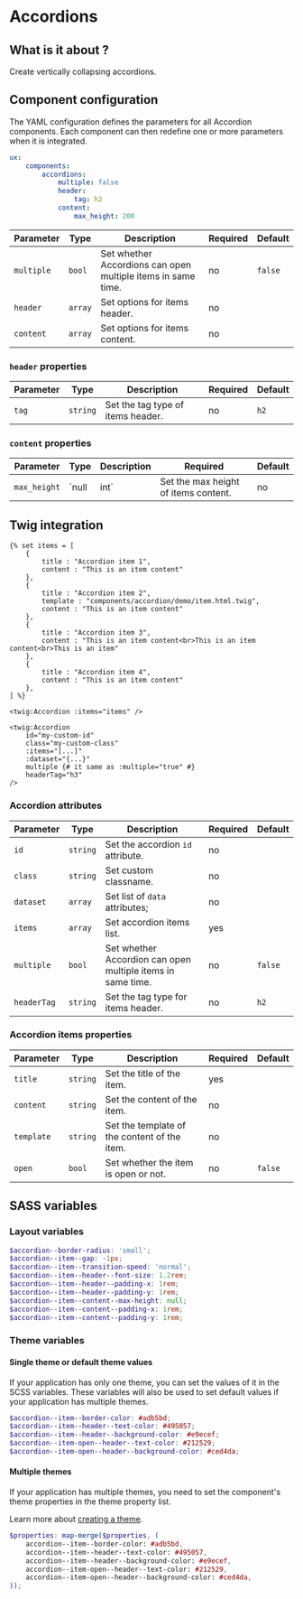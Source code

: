 # Accordions

## What is it about ?

Create vertically collapsing accordions.

<!-- {"file": "main.html", "language": "twig", "code": true} -->

## Component configuration

The YAML configuration defines the parameters for all Accordion components. Each component can then redefine one or more parameters when it is integrated.

```yaml
ux:
    components:
        accordions:
            multiple: false
            header: 
                tag: h2
            content:
                max_height: 200
```

| Parameter | Type | Description | Required | Default |
|-|-|-|-|-|
| `multiple` | `bool` | Set whether Accordions can open multiple items in same time. | no | `false` |
| `header` | `array` | Set options for items header. | no |  |
| `content` | `array` | Set options for items content. | no |  |

### `header` properties

| Parameter | Type | Description | Required | Default |
|-|-|-|-|-|
| `tag` | `string` | Set the tag type of items header. | no | `h2` |

### `content` properties

| Parameter | Type | Description | Required | Default |
|-|-|-|-|-|
| `max_height` | `null|int` | Set the max height of items content. | no | `null` |

## Twig integration

```twig
{% set items = [
    {
        title : "Accordion item 1",
        content : "This is an item content"
    },
    {
        title : "Accordion item 2",
        template : "components/accordion/demo/item.html.twig",
        content : "This is an item content"
    },
    {
        title : "Accordion item 3",
        content : "This is an item content<br>This is an item content<br>This is an item"
    },
    {
        title : "Accordion item 4",
        content : "This is an item content"
    },
] %}
``` 

```twig
<twig:Accordion :items="items" />
``` 

```twig
<twig:Accordion 
    id="my-custom-id"
    class="my-custom-class"
    :items="[...]" 
    :dataset="{...}"
    multiple {# it same as :multiple="true" #} 
    headerTag="h3"
/>
``` 

### Accordion attributes

| Parameter | Type | Description | Required | Default |
|-|-|-|-|-|
| `id` | `string` | Set the accordion `id` attribute. | no |  |
| `class` | `string` | Set custom classname. | no |  |
| `dataset` | `array` | Set list of `data` attributes; | no |  |
| `items` | `array` | Set accordion items list. | yes |  |
| `multiple` | `bool` | Set whether Accordion can open multiple items in same time. | no | `false` |
| `headerTag` | `string` | Set the tag type for items header. | no | `h2` |

### Accordion items properties

| Parameter | Type | Description | Required | Default |
|-|-|-|-|-|
| `title` | `string` | Set the title of the item. | yes |  |
| `content` | `string` | Set the content of the item. | no |  |
| `template` | `string` | Set the template of the content of the item. | no |  |
| `open` | `bool` | Set whether the item is open or not. | no | `false` |

## SASS variables

### Layout variables

```scss
$accordion--border-radius: 'small';
$accordion--item--gap: -1px;
$accordion--item--transition-speed: 'normal';
$accordion--item--header--font-size: 1.2rem;
$accordion--item--header--padding-x: 1rem;
$accordion--item--header--padding-y: 1rem;
$accordion--item--content--max-height: null;
$accordion--item--content--padding-x: 1rem;
$accordion--item--content--padding-y: 1rem;
```

### Theme variables

#### Single theme or default theme values

If your application has only one theme, you can set the values ​​of it in the SCSS variables.
These variables will also be used to set default values ​​if your application has multiple themes.

```scss
$accordion--item--border-color: #adb5bd;
$accordion--item--header--text-color: #495057;
$accordion--item--header--background-color: #e9ecef;
$accordion--item-open--header--text-color: #212529;
$accordion--item-open--header--background-color: #ced4da;
```

#### Multiple themes

If your application has multiple themes, you need to set the component's theme properties in the theme property list.

Learn more about [creating a theme](./../layout/themes.md).

```scss
$properties: map-merge($properties, (
    accordion--item--border-color: #adb5bd,
    accordion--item--header--text-color: #495057,
    accordion--item--header--background-color: #e9ecef,
    accordion--item-open--header--text-color: #212529,
    accordion--item-open--header--background-color: #ced4da,
));
```